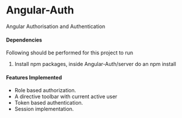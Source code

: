 Angular-Auth
============

Angular Authorisation and Authentication

#### Dependencies

Following should be performed for this project to run

1. Install npm packages, inside Angular-Auth/server do an npm install

#### Features Implemented

* Role based authorization.
* A directive toolbar with current active user
* Token based authentication.
* Session implementation.